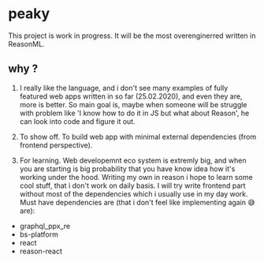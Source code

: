 # peaky

This project is work in progress.
It will be the most overenginerred written in ReasonML.

## why ?

1. I really like the language, and i don't see many examples of fully featured web apps written in so far (25.02.2020), and even they are, more is better.
   So main goal is, maybe when someone will be struggle with problem like 'I know how to do it in JS but what about Reason', he can look into code and figure it out.

2) To show off. To build web app with minimal external dependencies (from frontend perspective).

3) For learning. Web developemnt eco system is extremly big, and when you are starting is big probability that you have know idea how it's working under the hood. Writing my own in reason i hope to learn some cool stuff, that i don't work on daily basis. I will try write frontend part without most of the dependencies which i usually use in my day work.
   Must have dependencies are (that i don't feel like implementing again 😅are):

- graphql_ppx_re
- bs-platform
- react
- reason-react
